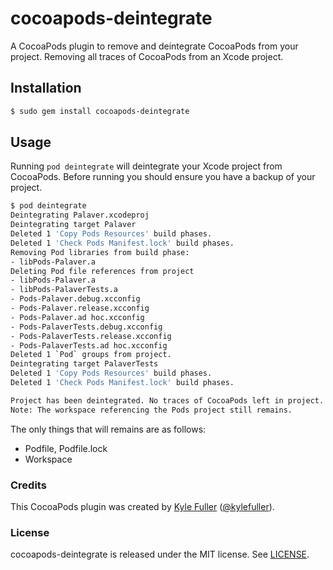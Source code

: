 # cocoapods-deintegrate

A CocoaPods plugin to remove and deintegrate CocoaPods from your project.
Removing all traces of CocoaPods from an Xcode project.

## Installation

```bash
$ sudo gem install cocoapods-deintegrate
```

## Usage

Running `pod deintegrate` will deintegrate your Xcode project from
CocoaPods. Before running you should ensure you have a backup of your project.

```bash
$ pod deintegrate
Deintegrating Palaver.xcodeproj
Deintegrating target Palaver
Deleted 1 'Copy Pods Resources' build phases.
Deleted 1 'Check Pods Manifest.lock' build phases.
Removing Pod libraries from build phase:
- libPods-Palaver.a
Deleting Pod file references from project
- libPods-Palaver.a
- libPods-PalaverTests.a
- Pods-Palaver.debug.xcconfig
- Pods-Palaver.release.xcconfig
- Pods-Palaver.ad hoc.xcconfig
- Pods-PalaverTests.debug.xcconfig
- Pods-PalaverTests.release.xcconfig
- Pods-PalaverTests.ad hoc.xcconfig
Deleted 1 `Pod` groups from project.
Deintegrating target PalaverTests
Deleted 1 'Copy Pods Resources' build phases.
Deleted 1 'Check Pods Manifest.lock' build phases.

Project has been deintegrated. No traces of CocoaPods left in project.
Note: The workspace referencing the Pods project still remains.
```

The only things that will remains are as follows:

- Podfile, Podfile.lock
- Workspace

### Credits

This CocoaPods plugin was created by [Kyle Fuller](http://kylefuller.co.uk/)
([@kylefuller](https://twitter.com/kylefuller)).

### License

cocoapods-deintegrate is released under the MIT license. See [LICENSE](LICENSE).


